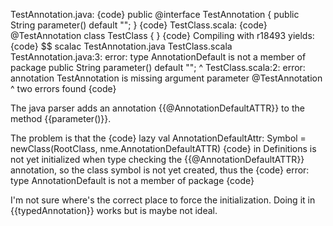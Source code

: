 TestAnnotation.java:
{code}
public @interface TestAnnotation {
  public String parameter() default "";
}
{code}
TestClass.scala:
{code}
@TestAnnotation
class TestClass {
}
{code}
Compiling with r18493 yields:
{code}
$$ scalac TestAnnotation.java TestClass.scala
TestAnnotation.java:3: error: type AnnotationDefault is not a member of package <root>
  public String parameter() default "";
                ^
TestClass.scala:2: error: annotation TestAnnotation is missing argument parameter
@TestAnnotation
 ^
two errors found
{code}

The java parser adds an annotation {{@AnnotationDefaultATTR}} to the method {{parameter()}}.

The problem is that the
{code}
lazy val AnnotationDefaultAttr: Symbol = newClass(RootClass, nme.AnnotationDefaultATTR)
{code}
in Definitions is not yet initialized when type checking the {{@AnnotationDefaultATTR}} annotation, so the class symbol is not yet created, thus the
{code}
error: type AnnotationDefault is not a member of package <root>
{code}

I'm not sure where's the correct place to force the initialization. Doing it in {{typedAnnotation}} works but is maybe not ideal.
